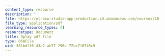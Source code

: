 ```yaml
---
content_type: resource
description: ''
file: https://ol-ocw-studio-app-production.s3.amazonaws.com/courses/18-06sc-linear-algebra-fall-2011/381bdf1643a2ab77296c72bc7f0745c9_QuZL5IKpO_U.pdf
file_type: application/pdf
learning_resource_types: []
resourcetype: Document
title: 3play pdf file
type: OCWFile
uid: 381bdf16-43a2-ab77-296c-72bc7f0745c9
---
```

